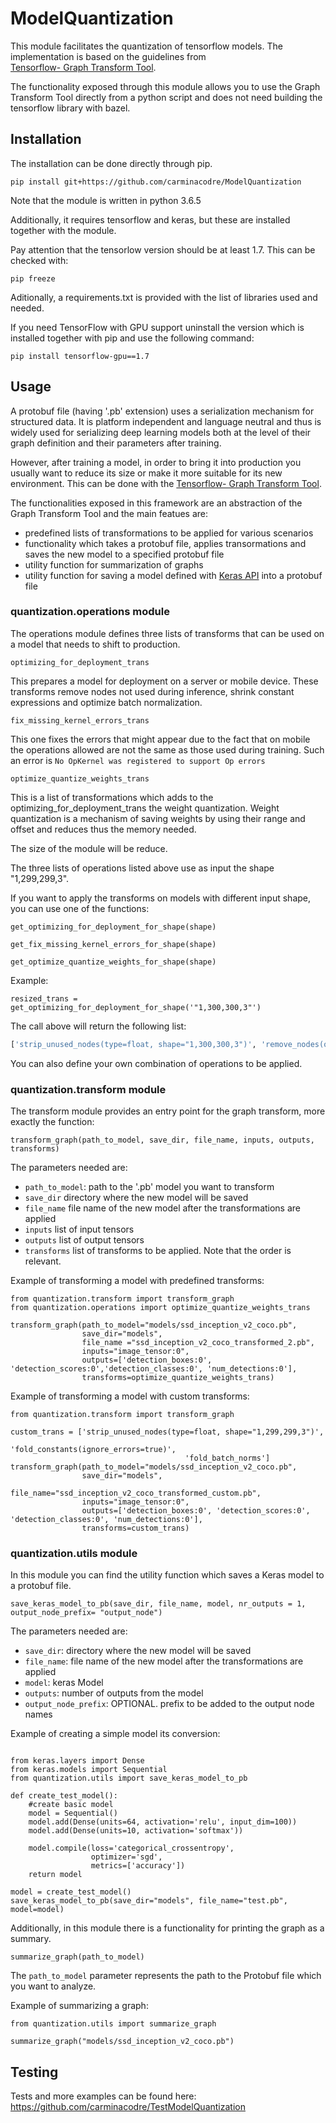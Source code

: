 # ModelQuantization

This module facilitates the quantization of tensorflow models. 
The implementation is based on the guidelines from  
[Tensorflow- Graph Transform Tool](https://github.com/tensorflow/tensorflow/blob/master/tensorflow/tools/graph_transforms/README.md).


The functionality exposed through this module allows you to use the
Graph Transform Tool directly from a python script and does not need 
building the tensorflow library with bazel.

## Installation

The installation can be done directly through pip.

`
pip install git+https://github.com/carminacodre/ModelQuantization
`

Note that the module is written in python 3.6.5

Additionally, it requires tensorflow and keras, but these
are installed together with the module.

Pay attention that the tensorlow version should be at least 1.7.
This can be checked with:

`
pip freeze
`

Aditionally, a requirements.txt is provided with the list of libraries used 
and needed.

If you need TensorFlow with GPU support uninstall the version which is installed together with pip 
and use the following command:

`
pip install tensorflow-gpu==1.7
`

## Usage

A protobuf file (having '.pb' extension) uses a serialization mechanism for 
structured data. It is platform independent and language neutral and thus is widely used
for serializing deep learning models both at the level of their graph definition and their 
parameters after training. 

However, after training a model, in order to bring it into production you usually want to
reduce its size or make it more suitable for its new environment. This can be done with the 
[Tensorflow- Graph Transform Tool](https://github.com/tensorflow/tensorflow/blob/master/tensorflow/tools/graph_transforms/README.md).

The functionalities exposed in this framework are an abstraction of the Graph Transform Tool and 
the main featues are:
* predefined lists of transformations to be applied for various scenarios
* functionality which takes a protobuf file, applies transormations and saves the
new model to a specified protobuf file
* utility function for summarization of graphs
* utility function for saving a model defined with
[Keras API](https://keras.io/) into a protobuf file

### quantization.operations module
The operations module defines three lists of transforms that can be used
on a model that needs to shift to production.

```
optimizing_for_deployment_trans
```

This prepares a model for deployment on a server or mobile device.
These transforms remove nodes not used during inference,
shrink constant expressions and optimize batch normalization. 

```
fix_missing_kernel_errors_trans
```

This one fixes the errors that might appear due to the fact that on mobile
the operations allowed are not the same as those used during training.
Such an error is `No OpKernel was registered to support Op errors`

```
optimize_quantize_weights_trans
```

This is a list of transformations which adds to the optimizing_for_deployment_trans
the weight quantization. Weight quantization is a mechanism of saving weights by using their range
and offset and reduces thus the memory needed.

The size of the module will be reduce. 

The three lists of operations listed above use as input the shape
"1,299,299,3".

If you want to apply the transforms on models with different input shape,
you can use one of the functions:
```
get_optimizing_for_deployment_for_shape(shape)
```
```
get_fix_missing_kernel_errors_for_shape(shape)
```
```
get_optimize_quantize_weights_for_shape(shape)
```

Example:
```
resized_trans = get_optimizing_for_deployment_for_shape('"1,300,300,3"')
```

The call above will return the following list:
```python
['strip_unused_nodes(type=float, shape="1,300,300,3")', 'remove_nodes(op=Identity, op=CheckNumerics)', 'fold_constants(ignore_errors=true)', 'fold_batch_norms', 'fold_old_batch_norms']
```

You can also define your own combination of operations to be applied.

### quantization.transform module

The transform module provides an entry point for the graph transform, more exactly the
function:
```
transform_graph(path_to_model, save_dir, file_name, inputs, outputs, transforms)
```

The parameters needed are:
* `path_to_model`: path to the '.pb' model you want to transform
* `save_dir` directory where the new model will be saved
* `file_name` file name of the new model after the transformations are applied
* `inputs` list of input tensors
* `outputs` list of output tensors
* `transforms` list of transforms to be applied. Note that the order is relevant.

Example of transforming a model with predefined transforms:
```
from quantization.transform import transform_graph
from quantization.operations import optimize_quantize_weights_trans 

transform_graph(path_to_model="models/ssd_inception_v2_coco.pb",
                save_dir="models",
                file_name ="ssd_inception_v2_coco_transformed_2.pb",
                inputs="image_tensor:0",
                outputs=['detection_boxes:0', 'detection_scores:0','detection_classes:0', 'num_detections:0'],
                transforms=optimize_quantize_weights_trans)
```

Example of transforming a model with custom transforms:
```
from quantization.transform import transform_graph

custom_trans = ['strip_unused_nodes(type=float, shape="1,299,299,3")',
                                       'fold_constants(ignore_errors=true)',
                                       'fold_batch_norms']
transform_graph(path_to_model="models/ssd_inception_v2_coco.pb",
                save_dir="models",
                file_name="ssd_inception_v2_coco_transformed_custom.pb",
                inputs="image_tensor:0",
                outputs=['detection_boxes:0', 'detection_scores:0', 'detection_classes:0', 'num_detections:0'],
                transforms=custom_trans)
```

### quantization.utils module

In this module you can find the utility function which saves a Keras model
to a protobuf file.

```
save_keras_model_to_pb(save_dir, file_name, model, nr_outputs = 1, output_node_prefix= "output_node")
```

The parameters needed are:
* `save_dir`: directory where the new model will be saved
* `file_name`: file name of the new model after the transformations are applied
* `model`: keras Model
* `outputs`: number of outputs from the model
* `output_node_prefix`: OPTIONAL. prefix to be added to the output node names

Example of creating a simple model its conversion:
```

from keras.layers import Dense
from keras.models import Sequential
from quantization.utils import save_keras_model_to_pb

def create_test_model():
    #create basic model
    model = Sequential()
    model.add(Dense(units=64, activation='relu', input_dim=100))
    model.add(Dense(units=10, activation='softmax'))

    model.compile(loss='categorical_crossentropy',
                  optimizer='sgd',
                  metrics=['accuracy'])
    return model
    
model = create_test_model()
save_keras_model_to_pb(save_dir="models", file_name="test.pb", model=model)

```

Additionally, in this module there is a functionality for printing the graph as a summary.
```
summarize_graph(path_to_model)
```
The `path_to_model` parameter represents the path to the Protobuf file
which you want to analyze.

Example of summarizing a graph:
```
from quantization.utils import summarize_graph

summarize_graph("models/ssd_inception_v2_coco.pb")
```

## Testing

Tests and more examples can be found here:
https://github.com/carminacodre/TestModelQuantization



